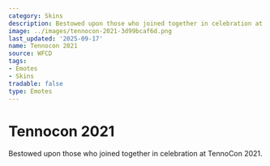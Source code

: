 ```yaml
---
category: Skins
description: Bestowed upon those who joined together in celebration at TennoCon 2021.
image: ../images/tennocon-2021-3d99bcaf6d.png
last_updated: '2025-09-17'
name: Tennocon 2021
source: WFCD
tags:
- Emotes
- Skins
tradable: false
type: Emotes
---
```


# Tennocon 2021

Bestowed upon those who joined together in celebration at TennoCon 2021.

